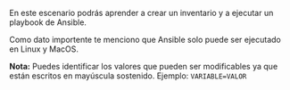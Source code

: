 En este escenario podrás aprender a crear un inventario y a ejecutar un playbook de Ansible.

Como dato importente te menciono que Ansible solo puede ser ejecutado en Linux y MacOS.

**Nota:** Puedes identificar los valores que pueden ser modificables ya que están escritos en mayúscula sostenido. Ejemplo: `VARIABLE=VALOR`